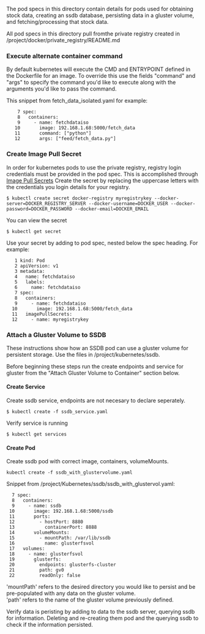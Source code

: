 The pod specs in this directory contain details for pods used for obtaining stock data, creating an ssdb database, persisting data in a gluster volume, and fetching/processing that stock data.

All pod specs in this directory pull fromthe private registry created in /project/docker/private_registry/README.md

### Execute alternate container command

By default kubernetes will execute the CMD and ENTRYPOINT defined in the Dockerfile for an image. To override this use the fields "command" and "args" to specify the command you'd like to execute along with the arguments you'd like to pass the command. 

This snippet from fetch_data_isolated.yaml for example:

```
    7 spec:
    8   containers:
    9     - name: fetchdataiso
   10       image: 192.168.1.68:5000/fetch_data
   11       command: ["python"]
   12       args: ["feed/fetch_data.py"]
``` 

### Create Image Pull Secret

In order for kubernetes pods to use the private registry, registry login credentials must be provided in the pod spec. This is accomplished through [Image Pull Secrets](http://kubernetes.io/docs/user-guide/images/#specifying-imagepullsecrets-on-a-pod)
Create the secret by replacing the uppercase letters with the credentials you login details
for your registry.
```
$ kubectl create secret docker-registry myregistrykey --docker-server=DOCKER_REGISTRY_SERVER --docker-username=DOCKER_USER --docker-password=DOCKER_PASSWORD --docker-email=DOCKER_EMAIL
```
You can view the secret
```
$ kubectl get secret
```
 
Use your secret by adding to pod spec, nested below the spec heading. For example:
```
   1 kind: Pod
   2 apiVersion: v1
   3 metadata:
   4   name: fetchdataiso
   5   labels:
   6     name: fetchdataiso
   7 spec:
   8   containers:
   9     - name: fetchdataiso
  10       image: 192.168.1.68:5000/fetch_data
  11   imagePullSecrets:
  12     - name: myregistrykey
 ```

### Attach a Gluster Volume to SSDB

These instructions show how an SSDB pod can use a gluster volume for persistent storage. Use the files in /project/kubernetes/ssdb.

Before beginning these steps run the create endpoints and service for gluster from the "Attach Gluster Volume to Container"  section below. 

#### Create Service

Create ssdb service, endpoints are not necesary to declare seperately.
```
$ kubectl create -f ssdb_service.yaml
```

Verify service is running
```
$ kubectl get services
```

#### Create Pod
Create ssdb pod with correct image, containers, volumeMounts.
```
kubectl create -f ssdb_with_glustervolume.yaml
```

Snippet from /project/Kubernetes/ssdb/ssdb_with_glustervol.yaml: 
```
  7 spec:
  8   containers:
  9     - name: ssdb
 10       image: 192.168.1.68:5000/ssdb
 11       ports:
 12         - hostPort: 8880
 13           containerPort: 8888
 14       volumeMounts:
 15         - mountPath: /var/lib/ssdb
 16           name: glusterfsvol
 17   volumes:
 18     - name: glusterfsvol
 19       glusterfs:
 20         endpoints: glusterfs-cluster
 21         path: gv0
 22         readOnly: false
```
'mountPath' refers to the desired directory you would like to persist and be pre-populated with any data on the gluster volume.  
'path' refers to the name of the gluster volume previously defined. 

Verify data is peristing by adding to data to the ssdb server, querying ssdb for information. Deleting and re-creating them pod and the querying ssdb to check if the information persisted. 




